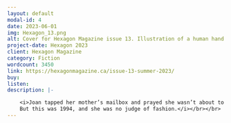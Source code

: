 ```yaml
---
layout: default
modal-id: 4
date: 2023-06-01
img: Hexagon_13.png
alt: Cover for Hexagon Magazine issue 13. Illustration of a human hand holding a skeleton's hand as the sun sets in the backgound.
project-date: Hexagon 2023
client: Hexagon Magazine
category: Fiction
wordcount: 3450
link: https://hexagonmagazine.ca/issue-13-summer-2023/
buy: 
listen:
description: |- 

    <i>Joan tapped her mother’s mailbox and prayed she wasn’t about to collapse the space- time continuum. A bead of sweat crept into the collar of her cheap blazer. Her entire outfit was cheap, some lumpy brown thing lifted from a thrift store.
    But this was 1994, and she was no judge of fashion.</i></br></br>  
---
```

